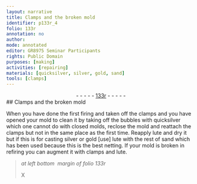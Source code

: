 ```yaml
---
layout: narrative
title: Clamps and the broken mold
identifier: p133r_4
folio: 133r
annotation: no
author:
mode: annotated
editor: GR8975 Seminar Participants
rights: Public Domain
purposes: [making]
activities: [repairing]
materials: [quicksilver, silver, gold, sand]
tools: [clamps]
---
```


 <div class="folio" align="center">- - - - - <a href="http://gallica.bnf.fr/ark:/12148/btv1b10500001g/f271.image" target="_blank">133r</a> - - - - - </div> 
## Clamps and the broken mold

  <span class="activity"></span> 
 When you have done the first firing and taken off the <span class="tool">clamps</span> and you have opened your mold to clean it by taking off the bubbles with <span class="material">quicksilver</span> which one cannot do with closed molds, reclose the mold and reattach the <span class="tool">clamps</span> but not in the same place as the first time. Reapply lute and dry it but if this is for casting <span class="material">silver</span> or <span class="material">gold</span> [use] lute with the rest of <span class="material">sand</span> which has been used because this is the best netting. If your mold is broken in refiring you can augment it with <span class="tool">clamps</span> and lute. 
 
> *at left bottom  margin of folio 133r*
> 
> X 
 